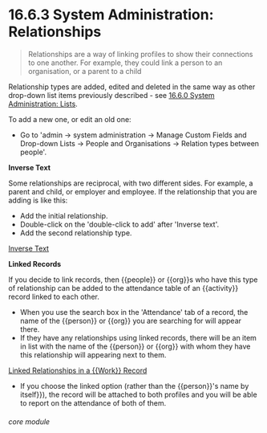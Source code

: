 # 16.6.3 System Administration: Relationships

> Relationships are a way of linking profiles to show their connections to one another. For example, they could link a person to an organisation, or a parent to a child 

Relationship types are added, edited and deleted in the same way as other drop-down list items previously described - see [16.6.0 System Administration: Lists](/help/index/p/16.6.0).

To add a new one, or edit an old one: 
- Go to 'admin -> system administration -> Manage Custom Fields and Drop-down Lists -> People and Organisations -> Relation types between people'.

**Inverse Text**

Some relationships are reciprocal, with two different sides. For example, a parent and child, or employer and employee. 
If the relationship that you are adding is like this: 
- Add the initial relationship.
- Double-click on the 'double-click to add' after 'Inverse text'. 
- Add the second relationship type. 

[Inverse Text](16.6.3a.png)

**Linked Records**

If you decide to link records, then {{people}} or {{org}}s who have this type of relationship can be added to the attendance table of an {{activity}} record linked to each other.

- When you use the search box in the 'Attendance' tab of a record, the name of the {{person}} or {{org}} you are searching for will appear there.
- If they have any relationships using linked records, there will be an item in list with the name of the {{person}} or {{org}} with whom they have this relationship will appearing next to them. 

[Linked Relationships in a {{Work}} Record](16.6.3b.png)

- If you choose the linked option (rather than the {{person}}'s name by itself}}), the record will be attached to both profiles and you will be able to report on the attendance of both of them. 


###### core module


